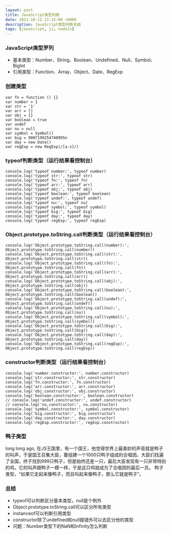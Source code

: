 ```yaml
---
layout: post
title: JavaScript类型判断
date: 2021-10-12 21:15:00 +0800
description: JavaScript类型判断总结
tags: [javascript, js, nodeJs]
---
```


### JavaScript类型罗列

+ 基本类型：Number、String、Boolean、Undefined、Null、Symbol、BigInt
+ 引用类型：Function、Array、Object、Date、RegExp



### 创建类型

```
var fn = function () {}
var number = 1
var str = '1'
var arr = []
var obj = {}
var boolean = true
var undef
var nu = null
var symbol = Symbol()
var big = 9007199254740995n
var day = new Date()
var regExp = new RegExp(/[a-z]/)
```



### typeof判断类型（运行结果看控制台）

```
console.log('typeof number:', typeof number)
console.log('typeof str:', typeof str)
console.log('typeof fn:', typeof fn)
console.log('typeof arr:', typeof arr)
console.log('typeof obj:', typeof obj)
console.log('typeof boolean:', typeof boolean)
console.log('typeof undef:', typeof undef)
console.log('typeof nu:', typeof nu)
console.log('typeof symbol:', typeof symbol)
console.log('typeof big:', typeof big)
console.log('typeof day:', typeof day)
console.log('typeof regExp:', typeof regExp)
```



### Object.prototype.toString.call判断类型（运行结果看控制台）

```
console.log('Object.prototype.toString.call(number):', Object.prototype.toString.call(number))
console.log('Object.prototype.toString.call(str):', Object.prototype.toString.call(str))
console.log('Object.prototype.toString.call(fn):', Object.prototype.toString.call(fn))
console.log('Object.prototype.toString.call(arr):', Object.prototype.toString.call(arr))
console.log('Object.prototype.toString.call(obj):', Object.prototype.toString.call(obj))
console.log('Object.prototype.toString.call(boolean):', Object.prototype.toString.call(boolean))
console.log('Object.prototype.toString.call(undef):', Object.prototype.toString.call(undef))
console.log('Object.prototype.toString.call(nu):', Object.prototype.toString.call(nu))
console.log('Object.prototype.toString.call(symbol):', Object.prototype.toString.call(symbol))
console.log('Object.prototype.toString.call(big):', Object.prototype.toString.call(big))
console.log('Object.prototype.toString.call(day):', Object.prototype.toString.call(day))
console.log('Object.prototype.toString.call(regExp):', Object.prototype.toString.call(regExp))
```



### constructor判断类型（运行结果看控制台）

```
console.log('number.constructor:', number.constructor)
console.log('str.constructor:', str.constructor)
console.log('fn.constructor:', fn.constructor)
console.log('arr.constructor:', arr.constructor)
console.log('obj.constructor:', obj.constructor)
console.log('boolean.constructor:', boolean.constructor)
// console.log('undef.constructor:', undef.constructor)
// console.log('nu.constructor:', nu.constructor)
console.log('symbol.constructor:', symbol.constructor)
console.log('big.constructor:', big.constructor)
console.log('day.constructor:', day.constructor)
console.log('regExp.constructor:', regExp.constructor)
```



### 鸭子类型

long long ago, 在JS王国里，有一个国王，他觉得世界上最美妙的声音就是鸭子的叫声，于是国王召集大臣，要组建一个1000只鸭子组成的合唱团。大臣们找遍了全国，终于找到999只鸭子，但是始终还差一只，最后大臣发现有一只非常特别的鸡，它的叫声跟鸭子一模一样，于是这只鸡就成为了合唱团的最后一员。
鸭子类型，“如果它走起来像鸭子，而且叫起来像鸭子，那么它就是鸭子”。



### 总结

+ typeof可以判断区分基本类型，null是个例外
+ Object.prototype.toString.call可以区分所有类型
+ instanceof可以判断引用类型
+ constructor除了undefined和null报错外可以去区分他的类型
+ 问题：Number类型下的NaN和Infinity怎么判断

<script type="text/javascript">
var fn = function () {}
var number = 1
var str = '1'
var arr = []
var obj = {}
var boolean = true
var undef
var nu = null
var symbol = Symbol()
var big = 9007199254740995n
var day = new Date()
var regExp = new RegExp(/[a-z]/)

console.log('typeof number:', typeof number)
console.log('typeof str:', typeof str)
console.log('typeof fn:', typeof fn)
console.log('typeof arr:', typeof arr)
console.log('typeof obj:', typeof obj)
console.log('typeof boolean:', typeof boolean)
console.log('typeof undef:', typeof undef)
console.log('typeof nu:', typeof nu)
console.log('typeof symbol:', typeof symbol)
console.log('typeof big:', typeof big)
console.log('typeof day:', typeof day)
console.log('typeof regExp:', typeof regExp)

console.log('Object.prototype.toString.call(number):', Object.prototype.toString.call(number))
console.log('Object.prototype.toString.call(str):', Object.prototype.toString.call(str))
console.log('Object.prototype.toString.call(fn):', Object.prototype.toString.call(fn))
console.log('Object.prototype.toString.call(arr):', Object.prototype.toString.call(arr))
console.log('Object.prototype.toString.call(obj):', Object.prototype.toString.call(obj))
console.log('Object.prototype.toString.call(boolean):', Object.prototype.toString.call(boolean))
console.log('Object.prototype.toString.call(undef):', Object.prototype.toString.call(undef))
console.log('Object.prototype.toString.call(nu):', Object.prototype.toString.call(nu))
console.log('Object.prototype.toString.call(symbol):', Object.prototype.toString.call(symbol))
console.log('Object.prototype.toString.call(big):', Object.prototype.toString.call(big))
console.log('Object.prototype.toString.call(day):', Object.prototype.toString.call(day))
console.log('Object.prototype.toString.call(regExp):', Object.prototype.toString.call(regExp))

console.log('number instanceof Number:', number instanceof Number)
console.log('str instanceof String:', str instanceof String)
console.log('fn instanceof Function:', fn instanceof Function)
console.log('arr instanceof Array:', arr instanceof Array)
console.log('obj instanceof Object:', obj instanceof Object)
console.log('boolean instanceof Boolean:', boolean instanceof Boolean)
console.log('undef instanceof undefined:', undef instanceof Object)
console.log('nu instanceof Null:', nu instanceof Object)
console.log('symbol instanceof Symbol:', symbol instanceof Symbol)
console.log('big instanceof BigInt:', big instanceof BigInt)
console.log('day instanceof Date:', day instanceof Date)
console.log('regExp instanceof RegExp:', regExp instanceof RegExp)

console.log('number.constructor:', number.constructor)
console.log('str.constructor:', str.constructor)
console.log('fn.constructor:', fn.constructor)
console.log('arr.constructor:', arr.constructor)
console.log('obj.constructor:', obj.constructor)
console.log('boolean.constructor:', boolean.constructor)
// console.log('undef.constructor:', undef.constructor)
// console.log('nu.constructor:', nu.constructor)
console.log('symbol.constructor:', symbol.constructor)
console.log('big.constructor:', big.constructor)
console.log('day.constructor:', day.constructor)
console.log('regExp.constructor:', regExp.constructor)
</script>
